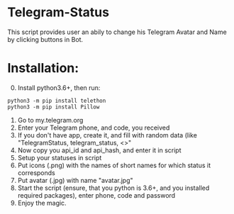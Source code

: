 # Telegram-Status
This script provides user an abily to change his Telegram Avatar and Name by clicking buttons in Bot.

# Installation:
0. Install python3.6+, then run:
```
python3 -m pip install telethon
python3 -m pip install Pillow
```
1. Go to my.telegram.org
2. Enter your Telegram phone, and code, you received
3. If you don't have app, create it, and fill with random data (like "TelegramStatus, telegram_status, <<this application provides access for telegram-status github>>"
4. Now copy you api_id and api_hash, and enter it in script
5. Setup your statuses in script
6. Put icons (.png) with the names of short names for which status it corresponds
7. Put avatar (.jpg) with name "avatar.jpg"
8. Start the script (ensure, that you python is 3.6+, and you installed required packages), enter phone, code and password
9. Enjoy the magic.
